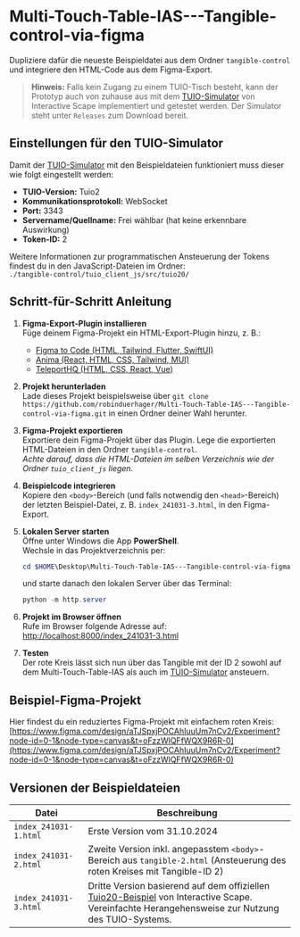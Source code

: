 # Multi-Touch-Table-IAS---Tangible-control-via-figma

Dupliziere dafür die neueste Beispieldatei aus dem Ordner `tangible-control` und integriere den HTML-Code aus dem Figma-Export.

> **Hinweis:** Falls kein Zugang zu einem TUIO-Tisch besteht, kann der Prototyp auch von zuhause aus mit dem [TUIO-Simulator](https://github.com/InteractiveScapeGmbH/tuio-simulator) von Interactive Scape implementiert und getestet werden. Der Simulator steht unter `Releases` zum Download bereit.

## Einstellungen für den TUIO-Simulator
Damit der [TUIO-Simulator](https://github.com/InteractiveScapeGmbH/tuio-simulator) mit den Beispieldateien funktioniert muss dieser wie folgt eingestellt werden:

- **TUIO-Version:** Tuio2  
- **Kommunikationsprotokoll:** WebSocket  
- **Port:** 3343  
- **Servername/Quellname:** Frei wählbar (hat keine erkennbare Auswirkung)  
- **Token-ID:** 2  

Weitere Informationen zur programmatischen Ansteuerung der Tokens findest du in den JavaScript-Dateien im Ordner:  
`./tangible-control/tuio_client_js/src/tuio20/`

## Schritt-für-Schritt Anleitung
1. **Figma-Export-Plugin installieren**  
   Füge deinem Figma-Projekt ein HTML-Export-Plugin hinzu, z. B.:  
   - [Figma to Code (HTML, Tailwind, Flutter, SwiftUI)](https://www.figma.com/community/plugin/842128343887142055/figma-to-code-html-tailwind-flutter-swiftui)  
   - [Anima (React, HTML, CSS, Tailwind, MUI)](https://www.figma.com/community/plugin/857346721138427857/anima-figma-to-code-react-html-css-tailwind-mui-devmode-inspect-react-html-vue-css)  
   - [TeleportHQ (HTML, CSS, React, Vue)](https://www.figma.com/community/plugin/992726161890204477/teleporthq-figma-to-code-export-html-css-react-vue)  

2. **Projekt herunterladen**  
   Lade dieses Projekt beispielsweise über `git clone https://github.com/robinduerhager/Multi-Touch-Table-IAS---Tangible-control-via-figma.git` in einen Ordner deiner Wahl herunter.

3. **Figma-Projekt exportieren**  
   Exportiere dein Figma-Projekt über das Plugin. Lege die exportierten HTML-Dateien in den Ordner `tangible-control`.  
   _Achte darauf, dass die HTML-Dateien im selben Verzeichnis wie der Ordner `tuio_client_js` liegen._

4. **Beispielcode integrieren**  
   Kopiere den `<body>`-Bereich (und falls notwendig den `<head>`-Bereich) der letzten Beispiel-Datei, z. B. `index_241031-3.html`, in den Figma-Export.

5. **Lokalen Server starten**  
   Öffne unter Windows die App **PowerShell**.  
   Wechsle in das Projektverzeichnis per:  
   ```powershell
   cd $HOME\Desktop\Multi-Touch-Table-IAS---Tangible-control-via-figma\tangible-control
   ```
   und starte danach den lokalen Server über das Terminal:
   ```powershell
   python -m http.server
   ```

6. **Projekt im Browser öffnen**  
   Rufe im Browser folgende Adresse auf: [http://localhost:8000/index_241031-3.html](http://localhost:8000/index_241031-3.html)

7. **Testen**  
   Der rote Kreis lässt sich nun über das Tangible mit der ID 2 sowohl auf dem Multi-Touch-Table-IAS als auch im [TUIO-Simulator](https://github.com/InteractiveScapeGmbH/tuio-simulator) ansteuern.

## Beispiel-Figma-Projekt
Hier findest du ein reduziertes Figma-Projekt mit einfachem roten Kreis:
[https://www.figma.com/design/aTJSpxjPOCAhIuuUm7nCv2/Experiment?node-id=0-1&node-type=canvas&t=oFzzWlQFfWQX9R6R-0](https://www.figma.com/design/aTJSpxjPOCAhIuuUm7nCv2/Experiment?node-id=0-1&node-type=canvas&t=oFzzWlQFfWQX9R6R-0)

## Versionen der Beispieldateien
| Datei                 | Beschreibung                                                                                                                                                                                                                             |
| --------------------- | ---------------------------------------------------------------------------------------------------------------------------------------------------------------------------------------------------------------------------------------- |
| `index_241031-1.html` | Erste Version vom 31.10.2024                                                                                                                                                                                                             |
| `index_241031-2.html` | Zweite Version inkl. angepasstem `<body>`-Bereich aus `tangible-2.html` (Ansteuerung des roten Kreises mit Tangible-ID 2)                                                                                                                |
| `index_241031-3.html` | Dritte Version basierend auf dem offiziellen [Tuio20-Beispiel](https://github.com/InteractiveScapeGmbH/tuio_client_js/blob/main/examples/tuio20.html) von Interactive Scape. Vereinfachte Herangehensweise zur Nutzung des TUIO-Systems. |
